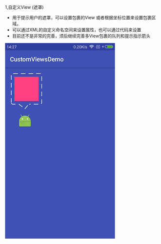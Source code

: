 

1,自定义View (遮罩)
 * 用于提示用户的遮罩，可以设置包裹的View 或者根据坐标位置来设置包裹区域。
 * 可以通过XML的自定义命名空间来设置属性，也可以通过代码来设置
 * 目前还不是非常的完善，须后继续完善多View包裹的队列和提示指示箭头

![image text](https://github.com/lijianyou-Herve/CustomViewsDemo/blob/master/screenshot/device-2016-11-04-142742.png)